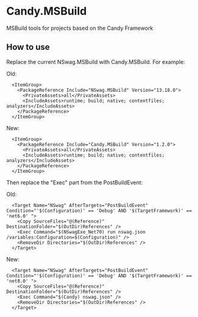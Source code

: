 # Candy.MSBuild

MSBuild tools for projects based on the Candy Framework

## How to use 

Replace the current NSwag.MSBuild with Candy.MSBuild. For example:

Old:

```
  <ItemGroup>
    <PackageReference Include="NSwag.MSBuild" Version="13.18.0">
      <PrivateAssets>all</PrivateAssets>
      <IncludeAssets>runtime; build; native; contentfiles; analyzers</IncludeAssets>
    </PackageReference>
  </ItemGroup>
```

New:

```
  <ItemGroup>
    <PackageReference Include="Candy.MSBuild" Version="1.2.0">
      <PrivateAssets>all</PrivateAssets>
      <IncludeAssets>runtime; build; native; contentfiles; analyzers</IncludeAssets>
    </PackageReference>
  </ItemGroup>
```

Then replace the "Exec" part from the PostBuildEvent:

Old:

```
  <Target Name="NSwag" AfterTargets="PostBuildEvent" Condition="'$(Configuration)' == 'Debug' AND '$(TargetFramework)' == 'net6.0' ">
    <Copy SourceFiles="@(Reference)" DestinationFolder="$(OutDir)References" />
    <Exec Command="$(NSwagExe_Net70) run nswag.json /variables:Configuration=$(Configuration)" />
    <RemoveDir Directories="$(OutDir)References" />
  </Target>
```

New:

```
  <Target Name="NSwag" AfterTargets="PostBuildEvent" Condition="'$(Configuration)' == 'Debug' AND '$(TargetFramework)' == 'net8.0' ">
    <Copy SourceFiles="@(Reference)" DestinationFolder="$(OutDir)References" />
    <Exec Command="$(Candy) nswag.json" />
    <RemoveDir Directories="$(OutDir)References" />
  </Target>
```
